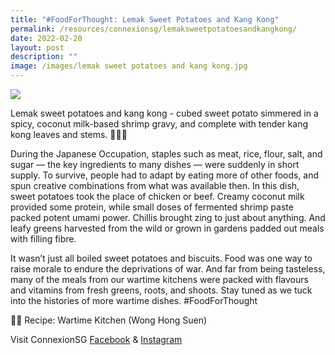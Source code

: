 ```yaml
---
title: "#FoodForThought: Lemak Sweet Potatoes and Kang Kong"
permalink: /resources/connexionsg/lemaksweetpotatoesandkangkong/
date: 2022-02-20
layout: post
description: ""
image: /images/lemak sweet potatoes and kang kong.jpg
---
```

![](/images/lemak%20sweet%20potatoes%20and%20kang%20kong.jpg)

Lemak sweet potatoes and kang kong - cubed sweet potato simmered in a spicy, coconut milk-based shrimp gravy, and complete with tender kang kong leaves and stems. 🌱🥔🥥

During the Japanese Occupation, staples such as meat, rice, flour, salt, and sugar — the key ingredients to many dishes — were suddenly in short supply. To survive, people had to adapt by eating more of other foods, and spun creative combinations from what was available then.
In this dish, sweet potatoes took the place of chicken or beef. Creamy coconut milk provided some protein, while small doses of fermented shrimp paste packed potent umami power. Chillis brought zing to just about anything. And leafy greens harvested from the wild or grown in gardens padded out meals with filling fibre.

It wasn’t just all boiled sweet potatoes and biscuits. Food was one way to raise morale to endure the deprivations of war. And far from being tasteless, many of the meals from our wartime kitchens were packed with flavours and vitamins from fresh greens, roots, and shoots. Stay tuned as we tuck into the histories of more wartime dishes. #FoodForThought 

🧑‍🍳 Recipe: Wartime Kitchen (Wong Hong Suen)

Visit ConnexionSG [Facebook](https://www.facebook.com/ConnexionSG) & [Instagram](https://www.instagram.com/connexionsg/)